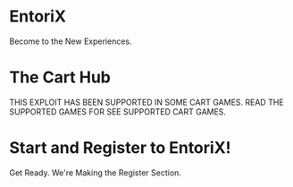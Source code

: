 # EntoriX
Become to the New Experiences.

# The Cart Hub
THIS EXPLOIT HAS BEEN SUPPORTED IN SOME CART GAMES.
READ THE SUPPORTED GAMES FOR SEE SUPPORTED CART GAMES.

# Start and Register to EntoriX!
Get Ready. We're Making the Register Section.
